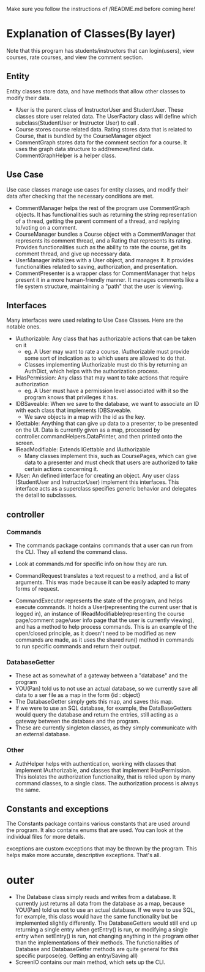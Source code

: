 Make sure you follow the instructions of /README.md before coming here!

# Explanation of Classes(By layer)

Note that this program has students/instructors that can login(users), view courses, rate courses, and view the comment
section.

## Entity

Entity classes store data, and have methods that allow other classes to modify their data.

- IUser is the parent class of InstructorUser and StudentUser. These classes store user related data. The UserFactory
  class will define which subclass(StudentUser or Instructor User) to call .
- Course stores course related data. Rating stores data that is related to Course, that is bundled by the CourseManager
  object
- CommentGraph stores data for the comment section for a course. It uses the graph data structure to add/remove/find
  data. CommentGraphHelper is a helper class.

## Use Case

Use case classes manage use cases for entity classes, and modify their data after checking that the necessary conditions
are met.

- CommentManager helps the rest of the program use CommentGraph objects. It has functionalities such as returning the
  string representation of a thread, getting the parent comment of a thread, and replying to/voting on a comment.
- CourseManager bundles a Course object with a CommentManager that represents its comment thread, and a Rating that
  represents its rating. Provides functionalities such as the ability to rate the course, get its comment thread, and
  give up necessary data.
- UserManager initializes with a User object, and manages it. It provides functionalities related to saving,
  authorization, and presentation.
- CommentPresenter is a wrapper class for CommentManager that helps present it in a more human-friendly manner. It
    manages comments like a file system structure, maintaining a "path" that the user is
    viewing.

## Interfaces

Many interfaces were used relating to Use Case Classes. Here are the notable ones.

- IAuthorizable: Any class that has authorizable actions that can be taken on it
    - eg. A User may want to rate a course. IAuthorizable must provide some sort of indication as to which users are
      allowed to do that.
    - Classes implementing IAuthorizable must do this by returning an AuthDict, which helps with the authorization
      process.
- IHasPermission: Any class that may want to take actions that require authorization
    - eg. A User must have a permission level associated with it so the program knows that privileges it has.
- IDBSaveable: When we save to the database, we want to associate an ID with each class that implements IDBSaveable.
    - We save objects in a map with the id as the key.
- IGettable: Anything that can give up data to a presenter, to be presented on the UI. Data is currently given as a map,
  processed by controller.commandHelpers.DataPrinter, and then printed onto the screen.
- IReadModifiable: Extends IGettable and IAuthorizable
    - Many classes implement this, such as CoursePages, which can give data to a presenter and must check that users are
      authorized to take certain actions concerning it.
- IUser: An defined interface for creating an object. Any user class (StudentUser and InstructorUser) implement this
  interfaces. This interface acts as a superclass specifies generic behavior and delegates the detail to subclasses.

## controller

### Commands

- The commands package contains commands that a user can run from the CLI. They all extend the command class.
- Look at commands.md for specific info on how they are run.

- CommandRequest translates a text request to a method, and a list of arguments. This was made because it can be easily
  adapted to many forms of request.
- CommandExecutor represents the state of the program, and helps execute commands. It holds a User(representing the
  current user that is logged in), an instance of IReadModifiable(representing the course page/comment page/user info
  page that the user is currently viewing), and has a method to help process commands. This is an example of the
  open/closed principle, as it doesn't need to be modified as new commands are made, as it uses the shared run() method
  in commands to run specific commands and return their output.

### DatabaseGetter

- These act as somewhat of a gateway between a "database" and the program
- YOU(Pan) told us to not use an actual database, so we currently save all data to a ser file as a map in the form {id :
  object}
- The DatabaseGetter simply gets this map, and saves this map.
- If we were to use an SQL database, for example, the DataBaseGetters would query the database and return the entries,
  still acting as a gateway between the database and the program.
- These are currently singleton classes, as they simply communicate with an external database.

### Other

- AuthHelper helps with authentication, working with classes that implement IAuthorizable, and classes that implement
  IHasPermission. This isolates the authorization functionality, that is relied upon by many command classes, to a
  single class. The authorization process is always the same.

## Constants and exceptions

The Constants package contains various constants that are used around the program. It also contains enums that are used.
You can look at the individual files for more details.

exceptions are custom exceptions that may be thrown by the program. This helps make more accurate, descriptive
exceptions. That's all.

# outer

- The Database class simply reads and writes from a database. It currently just returns all data from the database as a
  map, because YOU(Pan) told us not to use an actual database. If we were to use SQL, for example, this class would have
  the same functionality but be implemented slightly differently. The DatabaseGetters would still end up returning a
  single entry when getEntry() is run, or modifying a single entry when setEntry() is run, not changing anything in the
  program other than the implementations of their methods. The functionalities of Database and DatabaseGetter methods
  are quite general for this specific purpose(eg. Getting an entry/Saving all)
- ScreenIO contains our main method, which sets up the CLI.
